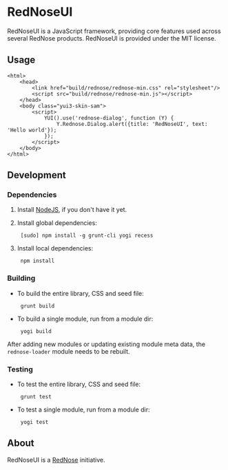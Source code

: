 # RedNoseUI

RedNoseUI is a JavaScript framework, providing core features used across several RedNose products. RedNoseUI is provided under the MIT license.

## Usage

    <html>
        <head>
            <link href="build/rednose/rednose-min.css" rel="stylesheet"/>
            <script src="build/rednose/rednose-min.js"></script>
        </head>
        <body class="yui3-skin-sam">
            <script>
                YUI().use('rednose-dialog', function (Y) {
                    Y.Rednose.Dialog.alert({title: 'RedNoseUI', text: 'Hello world'});
                });
            </script>
        </body>
    </html>

## Development

### Dependencies

1. Install [NodeJS](http://nodejs.org), if you don't have it yet.

2. Install global dependencies:

        [sudo] npm install -g grunt-cli yogi recess

3. Install local dependencies:

        npm install

### Building

 * To build the entire library, CSS and seed file:

        grunt build

 * To build a single module, run from a module dir:

        yogi build

After adding new modules or updating existing module meta data, the `rednose-loader` module needs to be rebuilt.

### Testing

 * To test the entire library, CSS and seed file:

        grunt test

 * To test a single module, run from a module dir:

        yogi test

## About

RedNoseUI is a [RedNose](http://www.rednose.nl) initiative.
